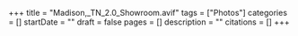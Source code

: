 +++
title = "Madison,_TN_2.0_Showroom.avif"
tags = ["Photos"]
categories = []
startDate = ""
draft = false
pages = []
description = ""
citations = []
+++
